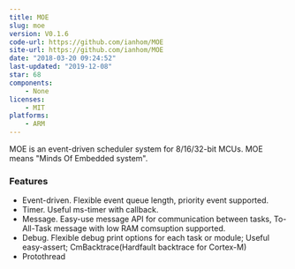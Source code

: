 ```yaml
---
title: MOE
slug: moe
version: V0.1.6
code-url: https://github.com/ianhom/MOE
site-url: https://github.com/ianhom/MOE
date: "2018-03-20 09:24:52"
last-updated: "2019-12-08"
star: 68
components:
    - None
licenses:
    - MIT
platforms:
    - ARM
---
```

MOE is an event-driven scheduler system for 8/16/32-bit MCUs. MOE means "Minds Of Embedded system".

<!--more-->

### Features

- Event-driven. Flexible event queue length, priority event supported.
- Timer. Useful ms-timer with callback.
- Message. Easy-use message API for communication between tasks, To-All-Task message with low RAM comsuption supported.
- Debug. Flexible debug print options for each task or module; Useful easy-assert; CmBacktrace(Hardfault backtrace for Cortex-M)
- Protothread

<!--github-projects-->
